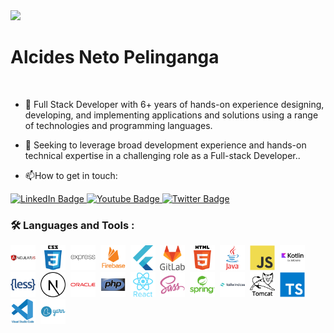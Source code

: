 
<img src="https://code.visualstudio.com/assets/docs/java/java-webapp/run-spring-boot.gif">
 
# Alcides Neto Pelinganga 

<img src="https://komarev.com/ghpvc/?username=lweni&style=flat-square&color=blue" alt=""/>


- :telescope: Full Stack Developer with 6+ years of hands-on experience designing, developing, and implementing applications and solutions using a range of technologies and programming languages.

- :seedling: Seeking to leverage broad development experience and hands-on technical expertise in a challenging role as a Full-stack Developer..

- :mailbox:How to get in touch:
<div id="badges">
  <a href="your-linkedin-URL">
    <img src="https://img.shields.io/badge/LinkedIn-blue?style=for-the-badge&logo=linkedin&logoColor=white" alt="LinkedIn Badge"/>
  </a>
  <a href="your-youtube-URL">
    <img src="https://img.shields.io/badge/YouTube-red?style=for-the-badge&logo=youtube&logoColor=white" alt="Youtube Badge"/>
  </a>
  <a href="your-twitter-URL">
    <img src="https://img.shields.io/badge/Twitter-blue?style=for-the-badge&logo=twitter&logoColor=white" alt="Twitter Badge"/>
  </a>
</div>

### :hammer_and_wrench: Languages and Tools :
<div>
  <img src="https://github.com/devicons/devicon/blob/master/icons/angularjs/angularjs-original-wordmark.svg" title="Java" alt="Java" width="40" height="40"/>&nbsp;
 <img src="https://github.com/devicons/devicon/blob/master/icons/css3/css3-original-wordmark.svg" title="bootstrap" alt="bootstrap" width="40" height="40"/>&nbsp;
  <img src="https://github.com/devicons/devicon/blob/master/icons/express/express-original-wordmark.svg" title="bootstrap" alt="bootstrap" width="40" height="40"/>&nbsp;
  <img src="https://github.com/devicons/devicon/blob/master/icons/firebase/firebase-plain-wordmark.svg" title="bootstrap" alt="bootstrap" width="40" height="40"/>&nbsp;
  <img src="https://github.com/devicons/devicon/blob/master/icons/flutter/flutter-original.svg" title="bootstrap" alt="bootstrap" width="40" height="40"/>&nbsp;
  <img src="https://github.com/devicons/devicon/blob/master/icons/gitlab/gitlab-original-wordmark.svg" title="bootstrap" alt="bootstrap" width="40" height="40"/>&nbsp;
  <img src="https://github.com/devicons/devicon/blob/master/icons/html5/html5-original-wordmark.svg" title="bootstrap" alt="bootstrap" width="40" height="40"/>&nbsp;
  <img src="https://github.com/devicons/devicon/blob/master/icons/java/java-original-wordmark.svg" title="bootstrap" alt="bootstrap" width="40" height="40"/>&nbsp;
  <img src="https://github.com/devicons/devicon/blob/master/icons/javascript/javascript-original.svg" title="bootstrap" alt="bootstrap" width="40" height="40"/>&nbsp;
  <img src="https://github.com/devicons/devicon/blob/master/icons/kotlin/kotlin-original-wordmark.svg" title="bootstrap" alt="bootstrap" width="40" height="40"/>&nbsp;
  <img src="https://github.com/devicons/devicon/blob/master/icons/less/less-plain-wordmark.svg" title="bootstrap" alt="bootstrap" width="40" height="40"/>&nbsp;
  <img src="https://github.com/devicons/devicon/blob/master/icons/nextjs/nextjs-line.svg" title="bootstrap" alt="bootstrap" width="40" height="40"/>&nbsp;
  <img src="https://github.com/devicons/devicon/blob/master/icons/oracle/oracle-original.svg" title="bootstrap" alt="bootstrap" width="40" height="40"/>&nbsp;
   <img src="https://github.com/devicons/devicon/blob/master/icons/php/php-original.svg" title="bootstrap" alt="bootstrap" width="40" height="40"/>&nbsp;
  <img src="https://github.com/devicons/devicon/blob/master/icons/react/react-original-wordmark.svg" title="bootstrap" alt="bootstrap" width="40" height="40"/>&nbsp;
  <img src="https://github.com/devicons/devicon/blob/master/icons/sass/sass-original.svg" title="bootstrap" alt="bootstrap" width="40" height="40"/>&nbsp;
  <img src="https://github.com/devicons/devicon/blob/master/icons/spring/spring-original-wordmark.svg" title="bootstrap" alt="bootstrap" width="40" height="40"/>&nbsp;
  <img src="https://github.com/devicons/devicon/blob/master/icons/tailwindcss/tailwindcss-original-wordmark.svg" title="bootstrap" alt="bootstrap" width="40" height="40"/>&nbsp;
  <img src="https://github.com/devicons/devicon/blob/master/icons/tomcat/tomcat-line-wordmark.svg" title="bootstrap" alt="bootstrap" width="40" height="40"/>&nbsp;
  <img src="https://github.com/devicons/devicon/blob/master/icons/typescript/typescript-original.svg" title="bootstrap" alt="bootstrap" width="40" height="40"/>&nbsp;
  <img src="https://github.com/devicons/devicon/blob/master/icons/vscode/vscode-original-wordmark.svg" title="bootstrap" alt="bootstrap" width="40" height="40"/>&nbsp;
   <img src="https://github.com/devicons/devicon/blob/master/icons/yarn/yarn-original-wordmark.svg" title="bootstrap" alt="bootstrap" width="40" height="40"/>&nbsp;
</div>

  
                
</div>
